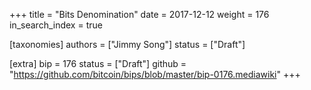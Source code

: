 +++
title = "Bits Denomination"
date = 2017-12-12
weight = 176
in_search_index = true

[taxonomies]
authors = ["Jimmy Song"]
status = ["Draft"]

[extra]
bip = 176
status = ["Draft"]
github = "https://github.com/bitcoin/bips/blob/master/bip-0176.mediawiki"
+++

